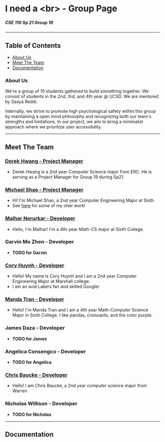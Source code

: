 # I need a \<br> - Group Page
##### CSE 110 Sp 21 Group 19

***
## Table of Contents
- [About Us](#about-us)
- [Meet The Team](#meet-the-team)
- [Documentation](#documentation)

### About Us
We're a group of 10 students gathered to build something together. We consist of students in the 2nd, 3rd, and 4th year @ UCSD. We are mentored by Sasya Reddi.

Internally, we strive to promote high psychological safety within this group by maintaining a open mind philosophy and recognizing both our team's strengths and limitations. 
In our project, we aim to bring a minimalist approach where we prioritize user accessibility.

<!--- Include Branding (Mascot/colors/etc.) when that's finalized --->

---

## Meet The Team
### [Derek Hwang - Project Manager](https://github.com/derek-hwang27)
- Derek Hwang is a 2nd year Computer Science major from ERC. He is serving as a Project Manager for Group 19 during Sp21.
<!--- May add more as more things come to mind--->

### [Michael Shao - Project Manager](https://github.com/michl1001)
- Hi! I'm Michael Shao, a 2nd year Computer Engineering Major at Sixth. 
- See [here](https://github.com/michl1001) for some of my oher work!
<!--- May add more as we figure out our brand stuff--->

### [Malhar Nerurkar - Developer](https://github.com/malhar715)
- Hello, I'm Malhar! I'm a 4th-year Math-CS major at Sixth College.

### Garvin Mo Zhen - Developer
- **TODO for Garvin**
  
### [Cory Huynh - Developer](https://github.com/coryhuynh)
- Hello! My name is Cory Huynh and I am a 2nd year Computer Engineering Major at Marshall college. 
- I am an avid Lakers fan and skilled Googler
  
### [Manda Tran - Developer](https://github.com/mandatran)
- Hello! I'm Manda Tran and I am a 4th year Math-Computer Science Major in Sixth College. I like pandas, croissants, and the color purple.
  
### James Daza - Developer
- **TODO for James**
  
### Angelica Consengco - Developer
- **TODO for Angelica**
  
### [Chris Baucke - Developer](https://github.com/cbaucke)
- Hello! I am Chris Baucke, a 2nd year computer science major from Warren
  
### Nicholas Willison - Developer
- **TODO for Nicholas**

---

## Documentation
<!--- Will include navigation when documentation is written (might be in another directory...--->

